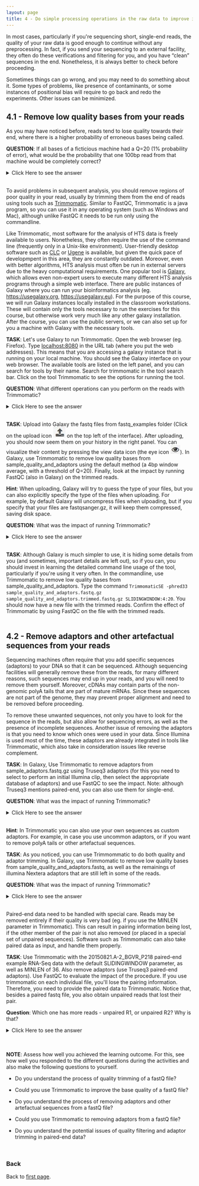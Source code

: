```yaml
---
layout: page
title: 4 - Do simple processing operations in the raw data to improve its quality
---
```


In most cases, particularly if you're sequencing short, single-end reads, the quality of your raw data is good enough to continue without any preprocessing. In fact, if you send your sequencing to an external facility, they often do these verifications and filtering for you, and you have “clean” sequences in the end. Nonetheless, it is always better to check before proceeding.

Sometimes things can go wrong, and you may need to do something about it. Some types of problems, like presence of contaminants, or some instances of positional bias will require to go back and redo the experiments. Other issues can be minimized.

## <a id="LO4.1">4.1 - Remove low quality bases from your reads</a>

As you may have noticed before, reads tend to lose quality towards their end, where there is a higher probability of erroneous bases being called.

**QUESTION**: If all bases of a ficticious machine had a Q=20 (1% probability of error), what would be the probability that one 100bp read from that machine would be completely correct?
<details><summary>Click Here to see the answer</summary><p>
P(correct)=(0.99)^100 ~= 36.6%!
<p></p>
This serves to exemplify that many reads in current sequencing machines are likely to have at least one base incorrect.
</p></details>
<br/>

To avoid problems in subsequent analysis, you should remove regions of poor quality in your read, usually by trimming them from the end of reads using tools such as [Trimmomatic](http://www.usadellab.org/cms/?page=trimmomatic). Similar to FastQC, Trimmomatic is a java program, so you can use it in any operating system (such as Windows and Mac), although unlike FastQC it needs to be run only using the commandline.

Like Trimmomatic, most software for the analysis of HTS data is freely available to users. Nonetheless, they often require the use of the command line (frequently only in a Unix-like environment). User-friendly desktop software such as [CLC](https://www.qiagenbioinformatics.com/products/clc-genomics-workbench/) or [Ugene](http://ugene.net/) is available, but given the quick pace of developmpent in this area, they are constantly outdated. Moreover, even with better algorithms, HTS analysis must often be run in external servers due to the heavy computational requirements. One popular tool is [Galaxy](https://galaxyproject.org/), which allows even non-expert users to execute many different HTS analysis programs through a simple web interface. There are public instances of Galaxy where you can run your bioinformatics analysis (eg. https://usegalaxy.org, https://usegalaxy.eu). For the purpose of this course, we will run Galaxy instances locally installed in the classroom workstations. These will contain only the tools necessary to run the exercises for this course, but otherwise work very much like any other galaxy installation. After the course, you can use the public servers, or we can also set up for you a machine with Galaxy with the necessary tools.

**TASK**: Let's use Galaxy to run Trimmomatic. Open the web browser (eg. Firefox). Type [localhost:8080](localhost:8080) in the URL tab (where you put the web addresses). This means that you are accessing a galaxy instance that is running on your local machine. You should see the Galaxy interface on your web browser. The available tools are listed on the left panel, and you can search for tools by their name. Search for trimmomatic in the tool search bar. Click on the tool Trimmomatic to see the options for running the tool.

**QUESTION**: What different operations can you perform on the reads with Trimmomatic?
<details><summary>Click Here to see the answer</summary>
<p>You can perform the following operations with Trimmomatic (either isolated, or in combination):</p>
<pre style="font-size: 12px"><ul>
  <li> <strong>ILLUMINACLIP</strong>: Cut adapter and other illumina-specific sequences from the read</li>
  <li> <strong>SLIDINGWINDOW</strong>: Perform a sliding window trimming, cutting once the average quality within the window falls below a threshold</li>
  <li> <strong>MINLEN</strong>: Drop the read if it is below a specified length</li>
  <li> <strong>LEADING</strong>: Cut bases off the start of a read, if below a threshold quality</li>
  <li> <strong>TRAILING</strong>: Cut bases off the end of a read, if below a threshold quality</li>
  <li> <strong>CROP</strong>: Cut the read to a specified length</li>
  <li> <strong>HEADCROP</strong>: Cut the specified number of bases from the start of the read</li>
  <li> <strong>AVGQUAL</strong>: Drop the read if the average quality is below a specified value</li>
  <li> <strong>MAXINFO</strong>: Trim reads adaptively, balancing read length and error rate to maximise the value of each read</li>
</ul></pre>
</details>
<br/>

**TASK**:  Upload into Galaxy the fastq files from fastq_examples folder (Click on the upload icon ![upload](./images/L04/upload.jpg) on the top left of the interface). After uploading, you should now seem them on your history in the right panel. You can visualize their content by pressing the view data icon (the eye icon ![eye](./images/L04/eye.jpg)). In Galaxy, use Trimmomatic to remove low quality bases from sample_quality_and_adaptors using the default method (a 4bp window average, with a threshold of Q=20). Finally, look at the impact by running FastQC (also in Galaxy) on the trimmed reads.
<br/>

**Hint**: When uploading, Galaxy will try to guess the type of your files, but you can also explicitly specify the type of the files when uploading. For example, by default Galaxy will uncompress files when ulpoading, but if you specify that your files are fastqsanger.gz, it will keep them compressed, saving disk space.
<br/>

**QUESTION**: What was the impact of running Trimmomatic?
<details><summary>Click Here to see the answer</summary><p>
The base quality improved significantly. Nonetheless, several sequences now became smaller due to the trimming. Some became very small, and it should even be impossible to use them afterwards in the remaining of the analysis. Therefore, it is common to remove sequences that fall below a certain length (eg. 36bp).
</p></details>
<br/>

**TASK**: Although Galaxy is much simpler to use, it is hiding some details from you (and sometimes, important details are left out), so if you can, you should invest in learning the detailed command line usage of the tool, particularly if you're using it very often. In the commandline, use Trimmomatic to remove low quality bases from sample_quality_and_adaptors. Type the command `TrimmomaticSE -phred33 sample_quality_and_adaptors.fastq.gz sample_quality_and_adaptors.trimmed.fastq.gz SLIDINGWINDOW:4:20`. You should now have a new file with the trimmed reads. Confirm the effect of Trimmomatic by using FastQC on the file with the trimmed reads.
<br/>
<br/>


## <a id="LO4.2">4.2 - Remove adaptors and other artefactual sequences from your reads</a>

Sequencing machines often require that you add specific sequences (adaptors) to your DNA so that it can be sequenced. Although sequencing facilities will generally remove these from the reads, for many different reasons, such sequences may end up in your reads, and you will need to remove them yourself. Moreover, cDNAs may contain parts of the non-genomic polyA tails that are part of mature mRNAs. Since these sequences are not part of the genome, they may prevent proper alignment and need to be removed before proceeding.

To remove these unwanted sequences, not only you have to look for the sequence in the reads, but also allow for sequencing errors, as well as the presence of incomplete sequences. Another issue of removing the adaptors is that you need to know which ones were used in your data. Since Illumina is used most of the time, these adaptors are already integrated in tools like Trimmomatic, which also take in consideration issues like reverse complement.

**TASK**: In Galaxy, Use Trimmomatic to remove adaptors from sample_adaptors.fastq.gz using Truseq3 adaptors (for this you need to select to perform an initial Illumina clip, then select the appropriate database of adaptors) and use FastQC to see the impact. Note: although Truseq3 mentions paired-end, you can also use them for single-end.

**QUESTION**: What was the impact of running Trimmomatic?
<details><summary>Click Here to see the answer</summary><p>
There was no effect in the quality of the sequences, since the original per base quality was already very good. Most reads are now only 36bp long, and the adaptor sequences are no longer present.
</p></details>
<br/>

**Hint**: In Trimmomatic you can also use your own sequences as custom adaptors. For example, in case you use uncommon adaptors, or if you want to remove polyA tails or other artefactual sequences.
<br/>

**TASK**: As you noticed, you can use Trimmommatic to do both quality and adaptor trimming. In Galaxy, use Trimmomatic to remove low quality bases from sample_quality_and_adaptors.fastq, as well as the remainings of illumina Nextera adaptors that are still left in some of the reads.

**QUESTION**: What was the impact of running Trimmomatic?
<details><summary>Click Here to see the answer</summary><p>
The base pair quality of the sequences improved and the few adaptor sequences were also removed.
</p></details>
<br/>

Paired-end data need to be handled with special care. Reads may be removed entirely if their quality is very bad (eg. if you use the MINLEN parameter in Trimmomatic). This can result in pairing information being lost, if the other member of the pair is not also removed (or placed in a special set of unpaired sequences). Software such as Trimmomatic can also take paired data as input, and handle them properly.

**TASK**: Use Trimmomatic with the 20150821.A-2_BGVR_P218 paired-end example RNA-Seq data with the default SLIDINGWINDOW parameter, as well as MINLEN of 36. Also remove adaptors (use Truseq3 paired-end adaptors). Use FastQC to evaluate the impact of the procedure. If you use trimmomatic on each individual file, you'll lose the pairing information. Therefore, you need to provide the paired data to Trimmomatic. Notice that, besides a paired fastq file, you also obtain unpaired reads that lost their pair.

**Question**: Which one has more reads - unpaired R1, or unpaired R2? Why is that?
<details><summary>Click Here to see the answer</summary><p>
The unpaired R1 has a lot more reads than unpaired R2. This is because R2 reads are usually of lower quality and are therefore more often removed.
</p></details>
<br/>
<br/>

**NOTE**: Assess how well you achieved the learning outcome. For this, see how well you responded to the different questions during the activities and also make the following questions to yourself.

  * Do you understand the process of quality trimming of a fastQ file?

  * Could you use Trimmomatic to improve the base quality of a fastQ file?

  * Do you understand the process of removing adaptors and other artefactual sequences from a fastQ file?

  * Could you use Trimmomatic to removing adaptors from a fastQ file?

  * Do you understand the potential issues of quality filtering and adaptor trimming in paired-end data?

<br/>

### Back

Back to [first page](https://maccardoso.github.io/ADER18S/).
